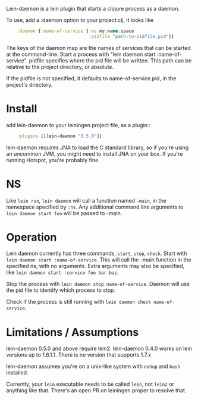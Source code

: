 Lein-daemon is a lein plugin that starts a clojure process as a daemon.

To use, add a :daemon option to your project.clj, it looks like

```clojure
    :daemon {:name-of-service {:ns my.name.space
                               :pidfile "path-to-pidfile.pid"}}
```

The keys of the daemon map are the names of services that can be started at the command-line. Start a process with "lein daemon start :name-of-service". pidfile specifies where the pid file will be written. This path can be relative to the project directory, or absolute.

If the pidfile is not specified, it defaults to name-of-service.pid, in the project's directory.

Install
=======
add lein-daemon to your leiningen project file, as a plugin::

```clojure
    :plugins [[lein-daemon "0.5.0"]]
```

lein-daemon requires JNA to load the C standard library, so if you're using an uncommon JVM, you might need to install JNA on your box. If you're running Hotspot, you're probably fine.

NS
==
Like `lein run`, `lein daemon` will call a function named `-main`, in the namespace specified by `:ns`. Any additional command line arguments to `lein daemon start foo` will be passed to -main.

Operation
=========
Lein daemon currently has three commands, `start`, `stop`, `check`. Start with `lein daemon start :name-of-service`. This will call the -main function in the specified ns, with no arguments. Extra arguments may also be specified, like `lein daemon start :service foo bar baz`.

Stop the process with `lein daemon stop name-of-service`. Daemon will use the pid file to identify which process to stop.

Check if the process is still running with `lein daemon check name-of-service`.


Limitations / Assumptions
===========

lein-daemon 0.5.0 and above require lein2. lein-daemon 0.4.0 works on lein versions up to 1.6.1.1. There is no version that supports 1.7.x

lein-daemon assumes you're on a unix-like system with `nohup` and `bash` installed.

Currently, your `lein` executable needs to be called `lein`, not `lein2` or anything like that. There's an open PR on leiningen proper to resolve that.
